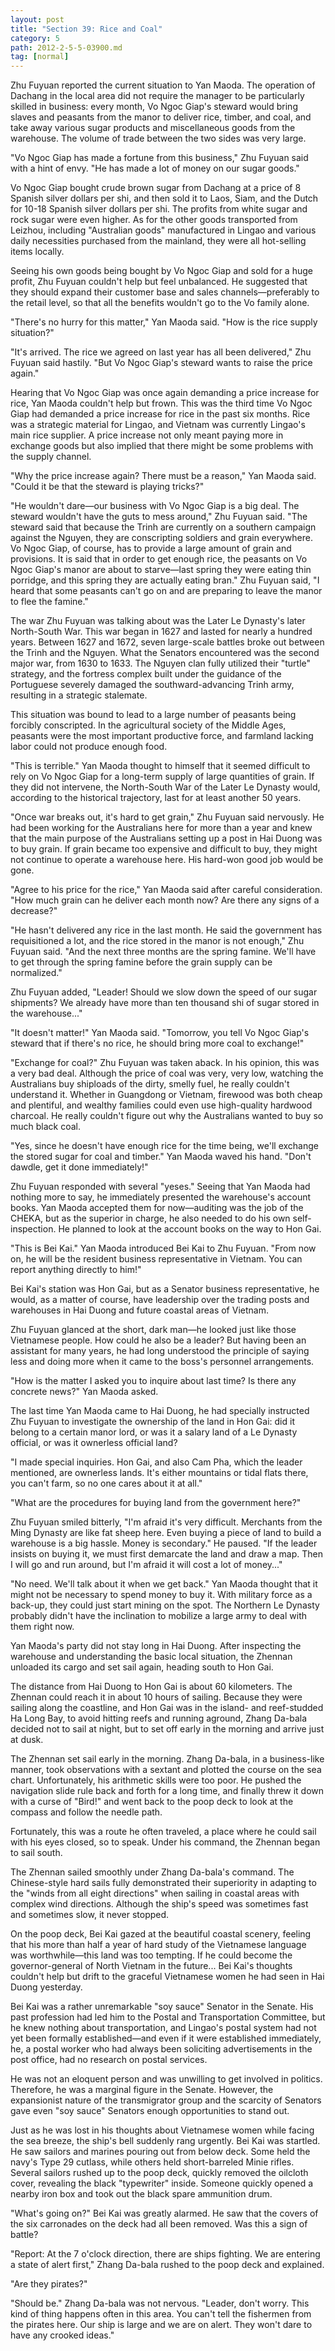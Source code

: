 ```yaml
---
layout: post
title: "Section 39: Rice and Coal"
category: 5
path: 2012-2-5-5-03900.md
tag: [normal]
---
```


Zhu Fuyuan reported the current situation to Yan Maoda. The operation of Dachang in the local area did not require the manager to be particularly skilled in business: every month, Vo Ngoc Giap's steward would bring slaves and peasants from the manor to deliver rice, timber, and coal, and take away various sugar products and miscellaneous goods from the warehouse. The volume of trade between the two sides was very large.

"Vo Ngoc Giap has made a fortune from this business," Zhu Fuyuan said with a hint of envy. "He has made a lot of money on our sugar goods."

Vo Ngoc Giap bought crude brown sugar from Dachang at a price of 8 Spanish silver dollars per shi, and then sold it to Laos, Siam, and the Dutch for 10-18 Spanish silver dollars per shi. The profits from white sugar and rock sugar were even higher. As for the other goods transported from Leizhou, including "Australian goods" manufactured in Lingao and various daily necessities purchased from the mainland, they were all hot-selling items locally.

Seeing his own goods being bought by Vo Ngoc Giap and sold for a huge profit, Zhu Fuyuan couldn't help but feel unbalanced. He suggested that they should expand their customer base and sales channels—preferably to the retail level, so that all the benefits wouldn't go to the Vo family alone.

"There's no hurry for this matter," Yan Maoda said. "How is the rice supply situation?"

"It's arrived. The rice we agreed on last year has all been delivered," Zhu Fuyuan said hastily. "But Vo Ngoc Giap's steward wants to raise the price again."

Hearing that Vo Ngoc Giap was once again demanding a price increase for rice, Yan Maoda couldn't help but frown. This was the third time Vo Ngoc Giap had demanded a price increase for rice in the past six months. Rice was a strategic material for Lingao, and Vietnam was currently Lingao's main rice supplier. A price increase not only meant paying more in exchange goods but also implied that there might be some problems with the supply channel.

"Why the price increase again? There must be a reason," Yan Maoda said. "Could it be that the steward is playing tricks?"

"He wouldn't dare—our business with Vo Ngoc Giap is a big deal. The steward wouldn't have the guts to mess around," Zhu Fuyuan said. "The steward said that because the Trinh are currently on a southern campaign against the Nguyen, they are conscripting soldiers and grain everywhere. Vo Ngoc Giap, of course, has to provide a large amount of grain and provisions. It is said that in order to get enough rice, the peasants on Vo Ngoc Giap's manor are about to starve—last spring they were eating thin porridge, and this spring they are actually eating bran." Zhu Fuyuan said, "I heard that some peasants can't go on and are preparing to leave the manor to flee the famine."

The war Zhu Fuyuan was talking about was the Later Le Dynasty's later North-South War. This war began in 1627 and lasted for nearly a hundred years. Between 1627 and 1672, seven large-scale battles broke out between the Trinh and the Nguyen. What the Senators encountered was the second major war, from 1630 to 1633. The Nguyen clan fully utilized their "turtle" strategy, and the fortress complex built under the guidance of the Portuguese severely damaged the southward-advancing Trinh army, resulting in a strategic stalemate.

This situation was bound to lead to a large number of peasants being forcibly conscripted. In the agricultural society of the Middle Ages, peasants were the most important productive force, and farmland lacking labor could not produce enough food.

"This is terrible." Yan Maoda thought to himself that it seemed difficult to rely on Vo Ngoc Giap for a long-term supply of large quantities of grain. If they did not intervene, the North-South War of the Later Le Dynasty would, according to the historical trajectory, last for at least another 50 years.

"Once war breaks out, it's hard to get grain," Zhu Fuyuan said nervously. He had been working for the Australians here for more than a year and knew that the main purpose of the Australians setting up a post in Hai Duong was to buy grain. If grain became too expensive and difficult to buy, they might not continue to operate a warehouse here. His hard-won good job would be gone.

"Agree to his price for the rice," Yan Maoda said after careful consideration. "How much grain can he deliver each month now? Are there any signs of a decrease?"

"He hasn't delivered any rice in the last month. He said the government has requisitioned a lot, and the rice stored in the manor is not enough," Zhu Fuyuan said. "And the next three months are the spring famine. We'll have to get through the spring famine before the grain supply can be normalized."

Zhu Fuyuan added, "Leader! Should we slow down the speed of our sugar shipments? We already have more than ten thousand shi of sugar stored in the warehouse..."

"It doesn't matter!" Yan Maoda said. "Tomorrow, you tell Vo Ngoc Giap's steward that if there's no rice, he should bring more coal to exchange!"

"Exchange for coal?" Zhu Fuyuan was taken aback. In his opinion, this was a very bad deal. Although the price of coal was very, very low, watching the Australians buy shiploads of the dirty, smelly fuel, he really couldn't understand it. Whether in Guangdong or Vietnam, firewood was both cheap and plentiful, and wealthy families could even use high-quality hardwood charcoal. He really couldn't figure out why the Australians wanted to buy so much black coal.

"Yes, since he doesn't have enough rice for the time being, we'll exchange the stored sugar for coal and timber." Yan Maoda waved his hand. "Don't dawdle, get it done immediately!"

Zhu Fuyuan responded with several "yeses." Seeing that Yan Maoda had nothing more to say, he immediately presented the warehouse's account books. Yan Maoda accepted them for now—auditing was the job of the CHEKA, but as the superior in charge, he also needed to do his own self-inspection. He planned to look at the account books on the way to Hon Gai.

"This is Bei Kai." Yan Maoda introduced Bei Kai to Zhu Fuyuan. "From now on, he will be the resident business representative in Vietnam. You can report anything directly to him!"

Bei Kai's station was Hon Gai, but as a Senator business representative, he would, as a matter of course, have leadership over the trading posts and warehouses in Hai Duong and future coastal areas of Vietnam.

Zhu Fuyuan glanced at the short, dark man—he looked just like those Vietnamese people. How could he also be a leader? But having been an assistant for many years, he had long understood the principle of saying less and doing more when it came to the boss's personnel arrangements.

"How is the matter I asked you to inquire about last time? Is there any concrete news?" Yan Maoda asked.

The last time Yan Maoda came to Hai Duong, he had specially instructed Zhu Fuyuan to investigate the ownership of the land in Hon Gai: did it belong to a certain manor lord, or was it a salary land of a Le Dynasty official, or was it ownerless official land?

"I made special inquiries. Hon Gai, and also Cam Pha, which the leader mentioned, are ownerless lands. It's either mountains or tidal flats there, you can't farm, so no one cares about it at all."

"What are the procedures for buying land from the government here?"

Zhu Fuyuan smiled bitterly, "I'm afraid it's very difficult. Merchants from the Ming Dynasty are like fat sheep here. Even buying a piece of land to build a warehouse is a big hassle. Money is secondary." He paused. "If the leader insists on buying it, we must first demarcate the land and draw a map. Then I will go and run around, but I'm afraid it will cost a lot of money..."

"No need. We'll talk about it when we get back." Yan Maoda thought that it might not be necessary to spend money to buy it. With military force as a back-up, they could just start mining on the spot. The Northern Le Dynasty probably didn't have the inclination to mobilize a large army to deal with them right now.

Yan Maoda's party did not stay long in Hai Duong. After inspecting the warehouse and understanding the basic local situation, the Zhennan unloaded its cargo and set sail again, heading south to Hon Gai.

The distance from Hai Duong to Hon Gai is about 60 kilometers. The Zhennan could reach it in about 10 hours of sailing. Because they were sailing along the coastline, and Hon Gai was in the island- and reef-studded Ha Long Bay, to avoid hitting reefs and running aground, Zhang Da-bala decided not to sail at night, but to set off early in the morning and arrive just at dusk.

The Zhennan set sail early in the morning. Zhang Da-bala, in a business-like manner, took observations with a sextant and plotted the course on the sea chart. Unfortunately, his arithmetic skills were too poor. He pushed the navigation slide rule back and forth for a long time, and finally threw it down with a curse of "Bird!" and went back to the poop deck to look at the compass and follow the needle path.

Fortunately, this was a route he often traveled, a place where he could sail with his eyes closed, so to speak. Under his command, the Zhennan began to sail south.

The Zhennan sailed smoothly under Zhang Da-bala's command. The Chinese-style hard sails fully demonstrated their superiority in adapting to the "winds from all eight directions" when sailing in coastal areas with complex wind directions. Although the ship's speed was sometimes fast and sometimes slow, it never stopped.

On the poop deck, Bei Kai gazed at the beautiful coastal scenery, feeling that his more than half a year of hard study of the Vietnamese language was worthwhile—this land was too tempting. If he could become the governor-general of North Vietnam in the future... Bei Kai's thoughts couldn't help but drift to the graceful Vietnamese women he had seen in Hai Duong yesterday.

Bei Kai was a rather unremarkable "soy sauce" Senator in the Senate. His past profession had led him to the Postal and Transportation Committee, but he knew nothing about transportation, and Lingao's postal system had not yet been formally established—and even if it were established immediately, he, a postal worker who had always been soliciting advertisements in the post office, had no research on postal services.

He was not an eloquent person and was unwilling to get involved in politics. Therefore, he was a marginal figure in the Senate. However, the expansionist nature of the transmigrator group and the scarcity of Senators gave even "soy sauce" Senators enough opportunities to stand out.

Just as he was lost in his thoughts about Vietnamese women while facing the sea breeze, the ship's bell suddenly rang urgently. Bei Kai was startled. He saw sailors and marines pouring out from below deck. Some held the navy's Type 29 cutlass, while others held short-barreled Minie rifles. Several sailors rushed up to the poop deck, quickly removed the oilcloth cover, revealing the black "typewriter" inside. Someone quickly opened a nearby iron box and took out the black spare ammunition drum.

"What's going on?" Bei Kai was greatly alarmed. He saw that the covers of the six carronades on the deck had all been removed. Was this a sign of battle?

"Report: At the 7 o'clock direction, there are ships fighting. We are entering a state of alert first," Zhang Da-bala rushed to the poop deck and explained.

"Are they pirates?"

"Should be." Zhang Da-bala was not nervous. "Leader, don't worry. This kind of thing happens often in this area. You can't tell the fishermen from the pirates here. Our ship is large and we are on alert. They won't dare to have any crooked ideas."